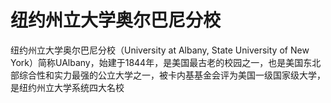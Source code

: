 # 纽约州立大学奥尔巴尼分校

纽约州立大学奥尔巴尼分校（University at Albany, State University of New York）简称UAlbany，始建于1844年，是美国最古老的校园之一，也是美国东北部综合性和实力最强的公立大学之一，被卡内基基金会评为美国一级国家级大学，是纽约州立大学系统四大名校